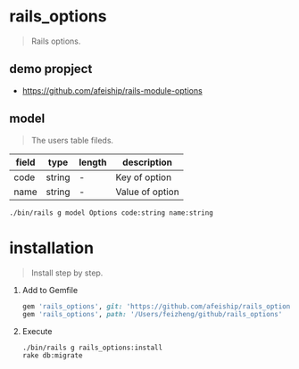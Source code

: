 # rails_options
> Rails options.

## demo propject
- https://github.com/afeiship/rails-module-options

## model
> The users table fileds.

| field | type   | length | description     |
| ----- | ------ | ------ | --------------- |
| code  | string | -      | Key of option   |
| name  | string | -      | Value of option |

```shell
./bin/rails g model Options code:string name:string
```

# installation
> Install step by step.
1. Add to Gemfile
    ```rb
    gem 'rails_options', git: 'https://github.com/afeiship/rails_options'
    gem 'rails_options', path: '/Users/feizheng/github/rails_options'
    ```
2. Execute
   ```shell
   ./bin/rails g rails_options:install
   rake db:migrate
   ```
